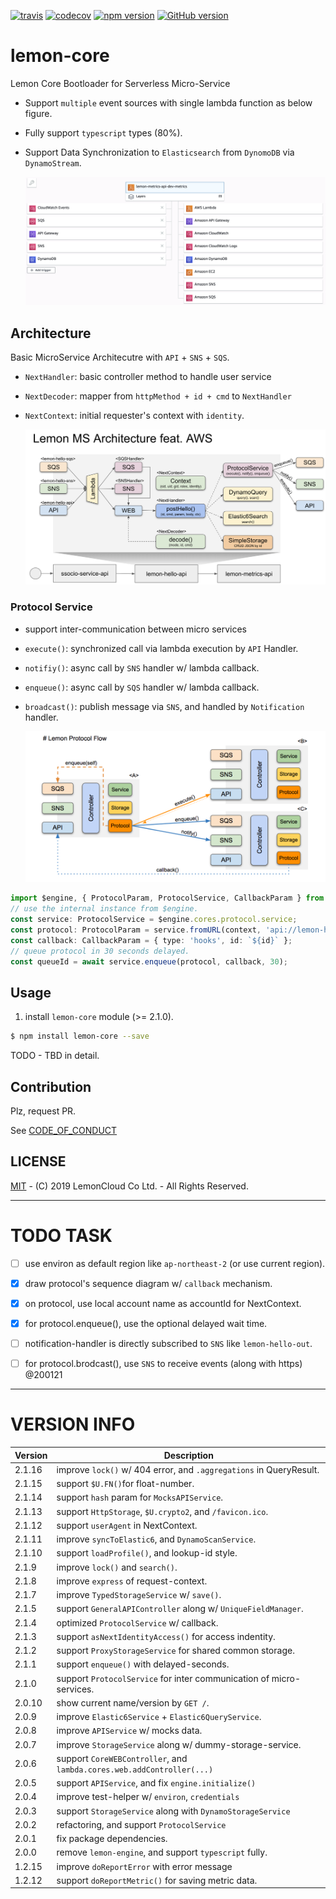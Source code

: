 [![travis](https://travis-ci.org/lemoncloud-io/lemon-core.svg?branch=master)](https://travis-ci.org/lemoncloud-io/lemon-core)
[![codecov](https://codecov.io/gh/lemoncloud-io/lemon-core/branch/master/graph/badge.svg)](https://codecov.io/gh/lemoncloud-io/lemon-core)
[![npm version](https://badge.fury.io/js/lemon-core.svg)](https://badge.fury.io/js/lemon-core)
[![GitHub version](https://badge.fury.io/gh/lemoncloud-io%2Flemon-core.svg)](https://badge.fury.io/gh/lemoncloud-io%2Flemon-core)


# lemon-core

Lemon Core Bootloader for Serverless Micro-Service

- Support `multiple` event sources with single lambda function as below figure.
- Fully support `typescript` types (80%).
- Support Data Synchronization to `Elasticsearch` from `DynomoDB` via `DynamoStream`.

    ![](assets/2019-11-26-23-43-47.png)


## Architecture

Basic MicroService Architecutre with `API` + `SNS` + `SQS`.

- `NextHandler`: basic controller method to handle user service
- `NextDecoder`: mapper from `httpMethod + id + cmd` to `NextHandler`
- `NextContext`: initial requester's context with `identity`.

    ![](assets/lemon-core-ms-arch.png)


### Protocol Service

- support inter-communication between micro services
- `execute()`: synchronized call via lambda execution by `API` Handler.
- `notifiy()`: async call by `SNS` handler w/ lambda callback.
- `enqueue()`: async call by `SQS` handler w/ lambda callback.
- `broadcast()`: publish message via `SNS`, and handled by `Notification` handler.

    ![](assets/lemon-protocol-flow.png)

```ts
import $engine, { ProtocolParam, ProtocolService, CallbackParam } from 'lemon-core';
// use the internal instance from $engine.
const service: ProtocolService = $engine.cores.protocol.service;
const protocol: ProtocolParam = service.fromURL(context, 'api://lemon-hello-api/hello/echo', param, body);
const callback: CallbackParam = { type: 'hooks', id: `${id}` };
// queue protocol in 30 seconds delayed.
const queueId = await service.enqueue(protocol, callback, 30);
```

## Usage

1. install `lemon-core` module (>= 2.1.0).

```sh
$ npm install lemon-core --save
```

TODO - TBD in detail.



## Contribution

Plz, request PR. 

See [CODE_OF_CONDUCT](CODE_OF_CONDUCT.md)


## LICENSE

[MIT](LICENSE) - (C) 2019 LemonCloud Co Ltd. - All Rights Reserved.


----------------
# TODO TASK #

- [ ] use environ as default region like `ap-northeast-2` (or use current region).
- [x] draw protocol's sequence diagram w/ `callback` mechanism.
- [x] on protocol, use local account name as accountId for NextContext.
- [x] for protocol.enqueue(), use the optional delayed wait time.
- [ ] notification-handler is directly subscribed to `SNS` like `lemon-hello-out`.
- [ ] for protocol.brodcast(), use `SNS` to receive events (along with https) @200121


----------------
# VERSION INFO #

| Version   | Description
|--         |--
| 2.1.16    | improve `lock()` w/ 404 error, and `.aggregations` in QueryResult.
| 2.1.15    | support `$U.FN()`for float-number.
| 2.1.14    | support `hash` param for `MocksAPIService`.
| 2.1.13    | support `HttpStorage`, `$U.crypto2`, and `/favicon.ico`.
| 2.1.12    | support `userAgent` in NextContext.
| 2.1.11    | improve `syncToElastic6`, and `DynamoScanService`.
| 2.1.10    | support `loadProfile()`, and lookup-id style.
| 2.1.9     | improve `lock()` and `search()`.
| 2.1.8     | improve `express` of request-context.
| 2.1.7     | improve `TypedStorageService` w/ `save()`.
| 2.1.5     | support `GeneralAPIController` along w/ `UniqueFieldManager`.
| 2.1.4     | optimized `ProtocolService` w/ callback.
| 2.1.3     | support `asNextIdentityAccess()` for access indentity.
| 2.1.2     | support `ProxyStorageService` for shared common storage.
| 2.1.1     | support `enqueue()` with delayed-seconds.
| 2.1.0     | support `ProtocolService` for inter communication of micro-services.
| 2.0.10    | show current name/version by `GET /`.
| 2.0.9     | improve `Elastic6Service` + `Elastic6QueryService`.
| 2.0.8     | improve `APIService` w/ mocks data.
| 2.0.7     | improve `StorageService` along w/ dummy-storage-service.
| 2.0.6     | support `CoreWEBController`, and `lambda.cores.web.addController(...)`
| 2.0.5     | support `APIService`, and fix `engine.initialize()`
| 2.0.4     | improve test-helper w/ `environ`, `credentials`
| 2.0.3     | support `StorageService` along with `DynamoStorageService`
| 2.0.2     | refactoring, and support `ProtocolService`
| 2.0.1     | fix package dependencies.
| 2.0.0     | remove `lemon-engine`, and support `typescript` fully.
| 1.2.15    | improve `doReportError` with error message
| 1.2.12    | support `doReportMetric()` for saving metric data.

